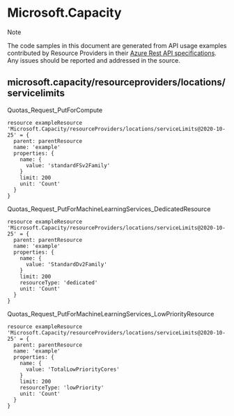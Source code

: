 # Microsoft.Capacity
  
> [!NOTE]
> The code samples in this document are generated from API usage examples contributed by Resource Providers in their [Azure Rest API specifications](https://github.com/Azure/azure-rest-api-specs). Any issues should be reported and addressed in the source.


## microsoft.capacity/resourceproviders/locations/servicelimits

Quotas_Request_PutForCompute
```bicep
resource exampleResource 'Microsoft.Capacity/resourceProviders/locations/serviceLimits@2020-10-25' = {
  parent: parentResource 
  name: 'example'
  properties: {
    name: {
      value: 'standardFSv2Family'
    }
    limit: 200
    unit: 'Count'
  }
}
```

Quotas_Request_PutForMachineLearningServices_DedicatedResource
```bicep
resource exampleResource 'Microsoft.Capacity/resourceProviders/locations/serviceLimits@2020-10-25' = {
  parent: parentResource 
  name: 'example'
  properties: {
    name: {
      value: 'StandardDv2Family'
    }
    limit: 200
    resourceType: 'dedicated'
    unit: 'Count'
  }
}
```

Quotas_Request_PutForMachineLearningServices_LowPriorityResource
```bicep
resource exampleResource 'Microsoft.Capacity/resourceProviders/locations/serviceLimits@2020-10-25' = {
  parent: parentResource 
  name: 'example'
  properties: {
    name: {
      value: 'TotalLowPriorityCores'
    }
    limit: 200
    resourceType: 'lowPriority'
    unit: 'Count'
  }
}
```
